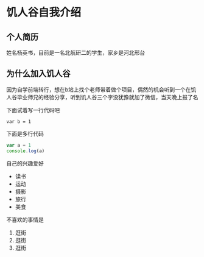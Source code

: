 # 饥人谷自我介绍
## 个人简历

姓名杨英书，目前是一名北航研二的学生，家乡是河北邢台

## 为什么加入饥人谷

因为自学前端转行，想在b站上找个老师带着做个项目，偶然的机会听到一个在饥人谷毕业师兄的经验分享，听到饥人谷三个字没犹豫就加了微信，当天晚上报了名

下面试着写一行代码吧

    var b = 1
    
下面是多行代码

```javascript
var a = 1
console.log(a)
```

自己的兴趣爱好

* 读书
* 运动
* 摄影
* 旅行
* 美食

不喜欢的事情是

1. 逛街
2. 逛街
3. 逛街

